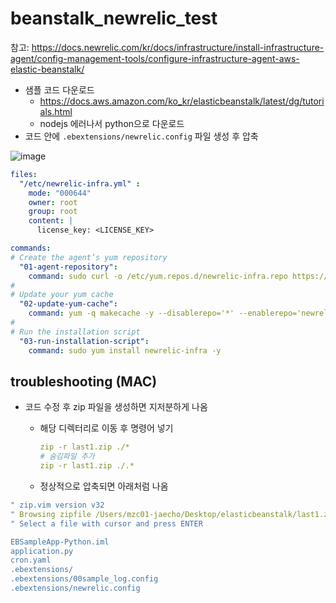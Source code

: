 # beanstalk_newrelic_test
참고: https://docs.newrelic.com/kr/docs/infrastructure/install-infrastructure-agent/config-management-tools/configure-infrastructure-agent-aws-elastic-beanstalk/

- 샘플 코드 다운로드
    - https://docs.aws.amazon.com/ko_kr/elasticbeanstalk/latest/dg/tutorials.html
    - nodejs 에러나서 python으로 다운로드
- 코드 안에 `.ebextensions/newrelic.config` 파일 생성 후 압축

![image](https://github.com/jaeeuncho34/beanstalk_newrelic_test/assets/60213218/5661511b-0457-43d3-9fca-cbfdad1e1b65)


```yaml
files:
  "/etc/newrelic-infra.yml" :
    mode: "000644"
    owner: root
    group: root
    content: |
      license_key: <LICENSE_KEY>

commands:
# Create the agent’s yum repository
  "01-agent-repository":
    command: sudo curl -o /etc/yum.repos.d/newrelic-infra.repo https://download.newrelic.com/infrastructure_agent/linux/yum/amazonlinux/2023/x86_64/newrelic-infra.repo
#
# Update your yum cache
  "02-update-yum-cache":
    command: yum -q makecache -y --disablerepo='*' --enablerepo='newrelic-infra'
#
# Run the installation script
  "03-run-installation-script":
    command: sudo yum install newrelic-infra -y
```

## troubleshooting (MAC)

- 코드 수정 후 zip 파일을 생성하면 지저분하게 나옴
    - 해당 디렉터리로 이동 후 명령어 넣기
        
        ```yaml
        zip -r last1.zip ./*
        # 숨김파일 추가
        zip -r last1.zip ./.*
        ```
        
    - 정상적으로 압축되면 아래처럼 나옴

```yaml
" zip.vim version v32
" Browsing zipfile /Users/mzc01-jaecho/Desktop/elasticbeanstalk/last1.zip
" Select a file with cursor and press ENTER

EBSampleApp-Python.iml
application.py
cron.yaml
.ebextensions/
.ebextensions/00sample_log.config
.ebextensions/newrelic.config
```
